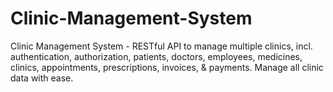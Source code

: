 # Clinic-Management-System
Clinic Management System - RESTful API to manage multiple clinics, incl. authentication, authorization, patients, doctors, employees, medicines, clinics, appointments, prescriptions, invoices, &amp; payments. Manage all clinic data with ease.

